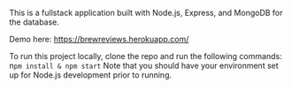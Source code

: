 This is a fullstack application built with Node.js, Express, and MongoDB for the database.

Demo here: https://brewreviews.herokuapp.com/  

To run this project locally, clone the repo and run the following commands: n`pm install & npm start`  Note that you should have your environment set up for Node.js development prior to running.